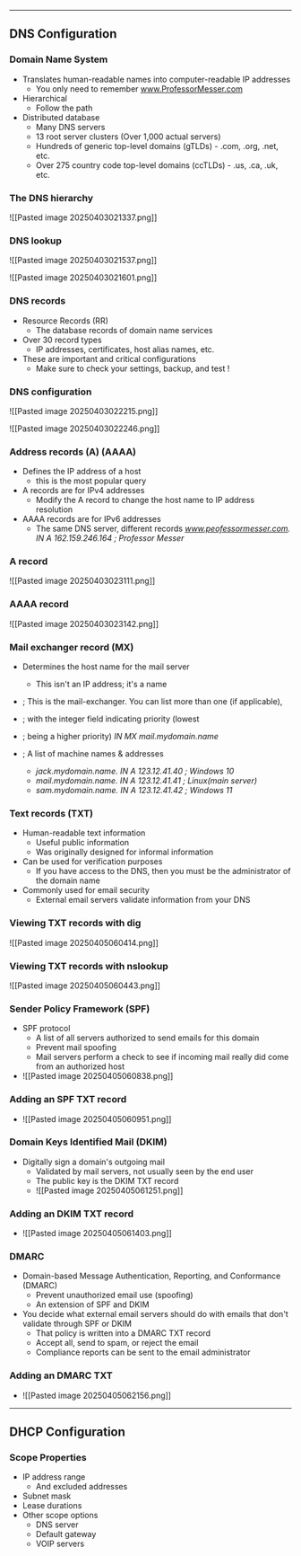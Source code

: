 
---

## DNS Configuration
### Domain Name System
- Translates human-readable names into computer-readable IP addresses
	- You only need to remember www.ProfessorMesser.com
- Hierarchical
	- Follow the path
- Distributed database
	- Many DNS servers
	- 13 root server clusters (Over 1,000 actual servers)
	- Hundreds of generic top-level domains (gTLDs) - .com, .org, .net, etc.
	- Over 275 country code top-level domains (ccTLDs) - .us, .ca, .uk, etc.

### The DNS hierarchy

![[Pasted image 20250403021337.png]]

### DNS lookup
![[Pasted image 20250403021537.png]]

![[Pasted image 20250403021601.png]]

### DNS records
- Resource Records (RR)
	- The database records of domain name services
- Over 30 record types
	- IP addresses, certificates, host alias names, etc.
- These are important and critical configurations
	- Make sure to check your settings, backup, and test !

### DNS configuration

![[Pasted image 20250403022215.png]]

![[Pasted image 20250403022246.png]]

### Address records (A) (AAAA)
- Defines the IP address of a host
	- this is the most popular query
- A records are for IPv4 addresses
	- Modify the A record to change the host name to IP address resolution
- AAAA records are for IPv6 addresses
	- The same DNS server, different records
*www.peofessormesser.com. IN A 162.159.246.164 ; Professor Messer*

### A record

![[Pasted image 20250403023111.png]]

### AAAA record

![[Pasted image 20250403023142.png]]

### Mail exchanger record (MX)
- Determines the host name for the mail server
	- This isn't an IP address; it's a name

- ; This is the mail-exchanger. You can list more than one (if applicable),
- ; with the integer field indicating priority (lowest 
- ; being a higher priority)
*IN MX mail.mydomain.name*
- ; A list of machine names & addresses
	- *jack.mydomain.name.  IN A  123.12.41.40  ;  Windows 10*
	- *mail.mydomain.name.  IN A  123.12.41.41  ;  Linux(main server)*
	- *sam.mydomain.name.  IN A  123.12.41.42  ;  Windows 11*

### Text records (TXT)
- Human-readable text information
	- Useful public information
	- Was originally designed for informal information
- Can be used for verification purposes
	- If you have access to the DNS, then you must be the administrator of the domain name
- Commonly used for email security
	- External email servers validate information from your DNS

### Viewing TXT records with dig
![[Pasted image 20250405060414.png]]

### Viewing TXT records with nslookup
![[Pasted image 20250405060443.png]]

### Sender Policy Framework (SPF)
- SPF protocol
	- A list of all servers authorized to send emails for this domain
	- Prevent mail spoofing
	- Mail servers perform a check to see if incoming mail really did come from an authorized host
- ![[Pasted image 20250405060838.png]]

### Adding an SPF TXT record
- ![[Pasted image 20250405060951.png]]

### Domain Keys Identified Mail (DKIM)
- Digitally sign a domain's outgoing mail
	- Validated by mail servers, not usually seen by the end user
	- The public key is the DKIM TXT record
	- ![[Pasted image 20250405061251.png]]

### Adding an DKIM TXT record 
- ![[Pasted image 20250405061403.png]]

### DMARC
- Domain-based Message Authentication, Reporting, and Conformance (DMARC)
	- Prevent unauthorized email use (spoofing)
	- An extension of SPF and DKIM
- You decide what external email servers should do with emails that don't validate through SPF or DKIM
	- That policy is written into a DMARC TXT record
	- Accept all, send to spam, or reject the email
	- Compliance reports can be sent to the email administrator

### Adding an DMARC TXT
- ![[Pasted image 20250405062156.png]]

---

## DHCP Configuration

### Scope Properties
- IP address range
	- And excluded addresses
- Subnet mask
- Lease durations
- Other scope options
	- DNS server
	- Default gateway
	- VOIP servers

### 